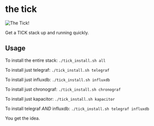 # the tick 
![The Tick!](http://i.imgur.com/BltBTM4.jpg)

Get a TICK stack up and running quickly.

## Usage
To install the entire stack:
`./tick_install.sh all`

To install just telegraf:
`./tick_install.sh telegraf`

To install just influxdb:
`./tick_install.sh influxdb`

To install just chronograf:
`./tick_install.sh chronograf`

To install just kapacitor:
`./tick_install.sh kapacitor`

To install telegraf *AND* influxdb:
`./tick_install.sh telegraf influxdb`

You get the idea.
